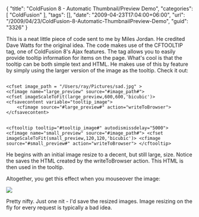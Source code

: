 {
	"title": "ColdFusion 8 - Automatic Thumbnail/Preview Demo",
	"categories": [
		"ColdFusion"
	],
	"tags": [],
	"date": "2009-04-23T17:04:00+06:00",
	"url": "/2009/04/23/ColdFusion-8-Automatic-ThumbnailPreview-Demo",
	"guid": "3326"
}

This is a neat little piece of code sent to me by Miles Jordan. He credited Dave Watts for the original idea. The code makes use of the CFTOOLTIP tag, one of ColdFusion 8's Ajax features. The tag allows you to easily provide tooltip information for items on the page. What's cool is that the tooltip can be both simple text and HTML. He makes use of this by feature by simply using the larger version of the image as the tooltip. Check it out:

<code>
&lt;cfset image_path = "/Users/ray/Pictures/sad.jpg" &gt;
&lt;cfimage name="large_preview" source="#image_path#"&gt;
&lt;cfset imageScaleToFit(large_preview,600,600,'bicubic')&gt;
&lt;cfsavecontent variable="tooltip_image"&gt;
	&lt;cfimage source="#large_preview#" action="writeToBrowser"&gt;
&lt;/cfsavecontent&gt;

&lt;cftooltip tooltip="#tooltip_image#" autodismissdelay="5000"&gt;
	&lt;cfimage name="small_preview" source="#image_path#"&gt;
	&lt;cfset imageScaleToFit(small_preview,120,120,'bicubic')&gt;
	&lt;cfimage source="#small_preview#" action="writeToBrowser"&gt;
&lt;/cftooltip&gt;
</code>

He begins with an initial image resize to a decent, but still large, size. Notice the saves the HTML created by the writeToBrowser action. This HTML is then used in the tooltip.

Altogether, you get this effect when you mouseover the image:

<img src="https://static.raymondcamden.com/images//moo.png">

Pretty nifty. Just one nit - I'd save the resized images. Image resizing on the fly for every request is typically a bad idea.